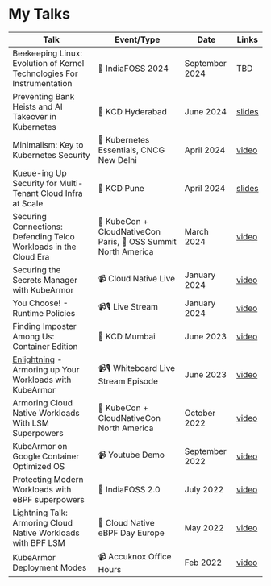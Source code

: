 # My Talks

| Talk                                                                                                          | Event/Type                                                    | Date           | Links                                                |
| ------------------------------------------------------------------------------------------------------------- | ------------------------------------------------------------- | -------------- | ---------------------------------------------------- |
| Beekeeping Linux: Evolution of Kernel Technologies For Instrumentation                                                   | 📢 IndiaFOSS 2024                                                    | September 2024     | TBD                                  |
| Preventing Bank Heists and AI Takeover in Kubernetes                                                   | 📢 KCD Hyderabad                                                    | June 2024     | [slides](https://docs.google.com/presentation/d/1pdyikhDQvCJ14uF7-Dt1EefWBBJwcZTL1T3uJY-5s4Y/edit?usp=sharing)                                  |
| Minimalism: Key to Kubernetes Security                                                    | 📢 Kubernetes Essentials, CNCG New Delhi                                                    | April 2024     | [video](https://www.youtube.com/watch?v=VSwa63Bu0Vs)                                  |
| Kueue-ing Up Security for Multi-Tenant Cloud Infra at Scale                                                   | 📢 KCD Pune                                                    | April 2024     | [slides](https://docs.google.com/presentation/d/1OpgcYP3OYLgdO1fQQO3zAJzfFTpPdvpP3RjQa_k67lw/edit?usp=sharing)                                  |
| Securing Connections: Defending Telco Workloads in the Cloud Era                                              | 📢  KubeCon + CloudNativeCon Paris, 📢 OSS Summit North America | March 2024     | [video](https://www.youtube.com/watch?v=tTsZijbmvm8) |
| Securing the Secrets Manager with KubeArmor                                                                   | 📹  Cloud Native Live                                          | January 2024   | [video](https://www.youtube.com/watch?v=qLK2Kd4L1Jg) |
| You Choose! - Runtime Policies                                                                                | 📹🎙️ Live Stream                                                | January 2024   | [video](https://www.youtube.com/watch?v=ZSNX10soFPw) |
| Finding Imposter Among Us: Container Edition                                                                  | 📢 KCD Mumbai                                                  | June 2023      | [video](https://www.youtube.com/watch?v=HRbzNEllWUw) |
| [Enlightning](https://tanzu.vmware.com/developer/tv/enlightning/) - Armoring up Your Workloads with KubeArmor | 📹🎙️ Whiteboard Live Stream Episode                             | June 2023      | [video](https://www.youtube.com/watch?v=2ZVr64O8R-E) |
| Armoring Cloud Native Workloads With LSM Superpowers                                                          | 📢 KubeCon + CloudNativeCon North America                      | October 2022   | [video](https://www.youtube.com/watch?v=8jXuBelV3-0) |
| KubeArmor on Google Container Optimized OS                                                                    | 📹  Youtube Demo                                               | September 2022 | [video](https://www.youtube.com/watch?v=9L28xhRl5u4) |
| Protecting Modern Workloads with eBPF superpowers                                                             | 📢 IndiaFOSS 2.0                                               | July 2022      | [video](https://www.youtube.com/watch?v=yEFO31iv56g) |
| Lightning Talk: Armoring Cloud Native Workloads with BPF LSM                                                  | 📢 Cloud Native eBPF Day Europe                                | May 2022       | [video](https://www.youtube.com/watch?v=uYVaiIX7QC0) |
| KubeArmor Deployment Modes                                                                                    | 📹 Accuknox Office Hours                                       | Feb 2022       | [video](https://www.youtube.com/watch?v=_J3uy2izxNk) |
